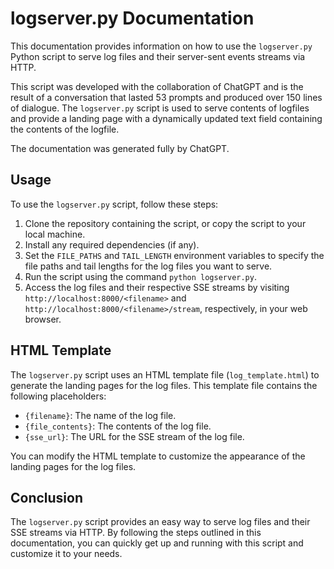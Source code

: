 # logserver.py Documentation

This documentation provides information on how to use the `logserver.py` Python script to serve log files and their server-sent events streams via HTTP.

This script was developed with the collaboration of ChatGPT and is the result of a conversation that lasted 53 prompts and produced over 150 lines of dialogue. The `logserver.py` script is used to serve contents of logfiles and provide a landing page with a dynamically updated text field containing the contents of the logfile.

The documentation was generated fully by ChatGPT.

## Usage

To use the `logserver.py` script, follow these steps:

1. Clone the repository containing the script, or copy the script to your local machine.
2. Install any required dependencies (if any).
3. Set the `FILE_PATHS` and `TAIL_LENGTH` environment variables to specify the file paths and tail lengths for the log files you want to serve.
4. Run the script using the command `python logserver.py`.
5. Access the log files and their respective SSE streams by visiting `http://localhost:8000/<filename>` and `http://localhost:8000/<filename>/stream`, respectively, in your web browser.

## HTML Template

The `logserver.py` script uses an HTML template file (`log_template.html`) to generate the landing pages for the log files. This template file contains the following placeholders:

- `{filename}`: The name of the log file.
- `{file_contents}`: The contents of the log file.
- `{sse_url}`: The URL for the SSE stream of the log file.

You can modify the HTML template to customize the appearance of the landing pages for the log files.

## Conclusion

The `logserver.py` script provides an easy way to serve log files and their SSE streams via HTTP. By following the steps outlined in this documentation, you can quickly get up and running with this script and customize it to your needs.

